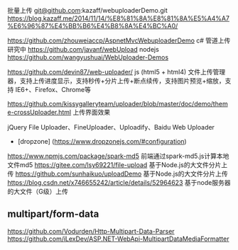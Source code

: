 
批量上传
git@github.com:kazaff/webuploaderDemo.git
https://blog.kazaff.me/2014/11/14/%E8%81%8A%E8%81%8A%E5%A4%A7%E6%96%87%E4%BB%B6%E4%B8%8A%E4%BC%A0/



https://github.com/zhouweiaccp/AspnetMvcWebuploaderDemo   c# 管道上传研究中
https://github.com/javanf/webUpload   nodejs
https://github.com/wangyushuai/WebUploader-Demos


https://github.com/devin87/web-uploader/  js (html5 + html4) 文件上传管理器，支持上传进度显示，支持秒传+分片上传+断点续传，支持图片预览+缩放，支持 IE6+、Firefox、Chrome等



https://github.com/kissygalleryteam/uploader/blob/master/doc/demo/theme-crossUploader.html  上传界面效果

jQuery File Uploader、FineUploader、Uploadify、Baidu Web Uploader   
- [dropzone] (https://www.dropzonejs.com/#configuration)



https://www.npmjs.com/package/spark-md5  前端通过spark-md5.js计算本地文件md5
https://gitee.com/lsy69221/file-upload    基于Node.js的大文件分片上传
https://github.com/sunhaikuo/uploadDemo    基于Node.js的大文件分片上传
https://blog.csdn.net/x746655242/article/details/52964623 基于node服务器的大文件（G级）上传 


## multipart/form-data
https://github.com/Vodurden/Http-Multipart-Data-Parser
https://github.com/iLexDev/ASP.NET-WebApi-MultipartDataMediaFormatter
